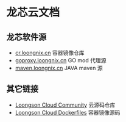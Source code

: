 # 龙芯云文档

## 龙芯软件源

- [cr.loongnix.cn](http://cr.loongnix.cn)  容器镜像仓库
- [goproxy.loongnix.cn](http://goproxy.loongnix.cn) GO mod 代理源
- [maven.loongnix.cn](http://maven.loongnix.cn) JAVA maven 源

## 其它链接
- [Loongson Cloud Community](https://github.com/Loongson-Cloud-Community/) 云源码仓库
- [Loongson Cloud Dockerfiles](https://github.com/Loongson-Cloud-Community/dockerfiles) 容器镜像源码
